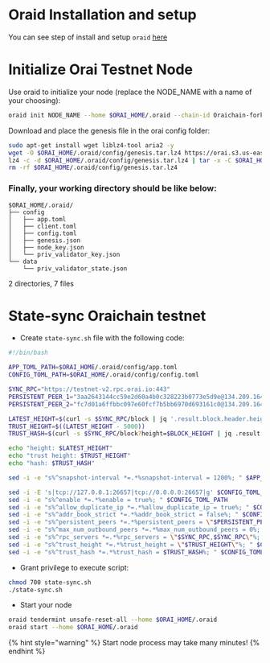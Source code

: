 # Oraid Installation and setup

You can see step of install and setup `oraid` [here](../testnet/become-full-node-testnet-from-source.md)


# Initialize Orai Testnet Node

Use oraid to initialize your node (replace the NODE_NAME with a name of your choosing):

```bash
oraid init NODE_NAME --home $ORAI_HOME/.oraid --chain-id Oraichain-fork
```

<!-- TODO: // need to export genesis.json file of testnet -->
Download and place the genesis file in the orai config folder:
```bash
sudo apt-get install wget liblz4-tool aria2 -y
wget -O $ORAI_HOME/.oraid/config/genesis.tar.lz4 https://orai.s3.us-east-2.amazonaws.com/testnet/genesis.tar.lz4
lz4 -c -d $ORAI_HOME/.oraid/config/genesis.tar.lz4 | tar -x -C $ORAI_HOME/.oraid/config/
rm -rf $ORAI_HOME/.oraid/config/genesis.tar.lz4 
```

### Finally, your working directory should be like below:
```
$ORAI_HOME/.oraid/
├── config
│   ├── app.toml
│   ├── client.toml
│   ├── config.toml
│   ├── genesis.json
│   ├── node_key.json
│   └── priv_validator_key.json
└── data
    └── priv_validator_state.json
```
2 directories, 7 files

# State-sync Oraichain testnet
* Create `state-sync.sh` file with the following code:
```bash
#!/bin/bash

APP_TOML_PATH=$ORAI_HOME/.oraid/config/app.toml
CONFIG_TOML_PATH=$ORAI_HOME/.oraid/config/config.toml

SYNC_RPC="https://testnet-v2.rpc.orai.io:443"
PERSISTENT_PEER_1="3aa2643144cc59e2d60a4b0c328223b0773e5d9e@134.209.164.196:26656"
PERSISTENT_PEER_2="fc7d01a6ffbbc097e60fcf7b5bb6970d693161c0@134.209.164.196:26666"

LATEST_HEIGHT=$(curl -s $SYNC_RPC/block | jq '.result.block.header.height | tonumber')
TRUST_HEIGHT=$((LATEST_HEIGHT - 5000))
TRUST_HASH=$(curl -s $SYNC_RPC/block?height=$BLOCK_HEIGHT | jq .result.block_id.hash)

echo "height: $LATEST_HEIGHT"
echo "trust height: $TRUST_HEIGHT"
echo "hash: $TRUST_HASH"

sed -i -e "s%^snapshot-interval *=.*%snapshot-interval = 1200%; " $APP_TOML_PATH

sed -i -E 's|tcp://127.0.0.1:26657|tcp://0.0.0.0:26657|g' $CONFIG_TOML_PATH
sed -i -e "s%^enable *=.*%enable = true%; " $CONFIG_TOML_PATH
sed -i -e "s%^allow_duplicate_ip *=.*%allow_duplicate_ip = true%; " $CONFIG_TOML_PATH
sed -i -e "s%^addr_book_strict *=.*%addr_book_strict = false%; " $CONFIG_TOML_PATH
sed -i -e "s%^persistent_peers *=.*%persistent_peers = \"$PERSISTENT_PEER_1,$PERSISTENT_PEER_2\"%; " $CONFIG_TOML_PATH
sed -i -e "s%^max_num_outbound_peers *=.*%max_num_outbound_peers = 0%; " $CONFIG_TOML_PATH
sed -i -e "s%^rpc_servers *=.*%rpc_servers = \"$SYNC_RPC,$SYNC_RPC\"%; " $CONFIG_TOML_PATH
sed -i -e "s%^trust_height *=.*%trust_height = \"$TRUST_HEIGHT\"%; " $CONFIG_TOML_PATH
sed -i -e "s%^trust_hash *=.*%trust_hash = $TRUST_HASH%; " $CONFIG_TOML_PATH
```

* Grant privilege to execute script:
```bash
chmod 700 state-sync.sh
./state-sync.sh
```

* Start your node
```bash
oraid tendermint unsafe-reset-all --home $ORAI_HOME/.oraid
oraid start --home $ORAI_HOME/.oraid
```
{% hint style="warning" %}
Start node process may take many minutes!
{% endhint %}
